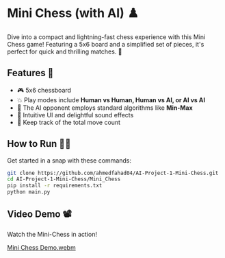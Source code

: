 # Mini Chess (with AI) ♟️

Dive into a compact and lightning-fast chess experience with this Mini Chess game! Featuring a 5x6 board and a simplified set of pieces, it's perfect for quick and thrilling matches. 🚀

## Features 🌟

- 🎮 5x6 chessboard
- 💥 Play modes include **Human vs Human, Human vs AI, or AI vs AI**
- 🤖 The AI opponent employs standard algorithms like **Min-Max**
- 🎨 Intuitive UI and delightful sound effects
- 🔢 Keep track of the total move count

## How to Run 🏃‍♂️

Get started in a snap with these commands:

```bash
git clone https://github.com/ahmedfahad04/AI-Project-1-Mini-Chess.git
cd AI-Project-1-Mini-Chess/Mini_Chess
pip install -r requirements.txt
python main.py
```

## Video Demo 📽️

Watch the Mini-Chess in action! 

[Mini Chess Demo.webm](https://github.com/ahmedfahad04/AI-Project-1-Mini-Chess/assets/60494055/afd41e94-f9c5-4961-b20b-c5387f83f827)


